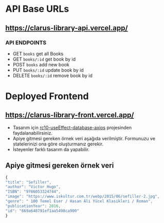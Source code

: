 # API Base URLs

## https://clarus-library-api.vercel.app/

### API ENDPOINTS

- GET `books` get all Books
- GET `books/:id` get book by id
- POST `books` add new book
- PUT `books/:id` update book by id
- DELETE `books/:id` remove book by id

# Deployed Frontend

## https://clarus-library-front.vercel.app/


- Tasarım için [rc10-useEffect-database-axios](../../class-notes/rc10-useEffect-database-axios/) projesinden faydalanabilirsiniz. 
- Apiye gitmesi gereken örnek veri aşağıda verilmiştir. Formunuzu ve statelerinizi ona göre oluşturmanız gerekir.
- İsteyenler farklı tasarım da yapabilir.



## Apiye gitmesi gereken örnek veri
```javascript
{
"title": "Sefiller",
"author": "Victor Hugo",
"ISBN": "9786053324744",
"image": "https://www.iskultur.com.tr/webp/2015/06/sefiller-2.jpg",
"genre": " 100 Temel Eser / Hasan Âli Yücel Klasikleri / Roman",
"publicationYear": 2016,
"id": "669a648791ef1aa5498ca900"
}
```
